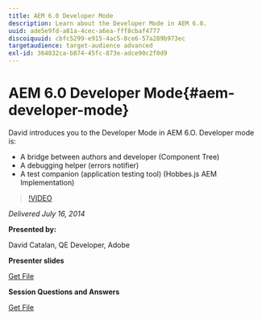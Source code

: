 ```yaml
---
title: AEM 6.0 Developer Mode
description: Learn about the Developer Mode in AEM 6.0.
uuid: ade5e9fd-a81a-4cec-a6ea-fff8cbaf4777
discoiquuid: cbfc5299-e915-4ac5-8ce6-57a289b973ec
targetaudience: target-audience advanced
exl-id: 364832ca-b874-45fc-873e-adce90c2f0d9
---
```

# AEM 6.0 Developer Mode{#aem-developer-mode}

David introduces you to the Developer Mode in AEM 6.O. Developer mode is: 

* A bridge between authors and developer (Component Tree)
* A debugging helper (errors notifier) 
* A test companion (application testing tool) (Hobbes.js AEM Implementation)

>[!VIDEO](https://video.tv.adobe.com/v/19501/?quality=9)

*Delivered July 16, 2014*

**Presented by:**

David Catalan, QE Developer, Adobe

**Presenter slides**

[Get File](assets/aem-6-developer-mode-07-16-14.pdf)

**Session Questions and Answers**

[Get File](assets/q-a-developer-mode-7-16-14.pdf)
<!--
[Get back to the Overview](https://helpx.adobe.com/experience-manager/kt/eseminars/gems/aem-index.html)
-->
